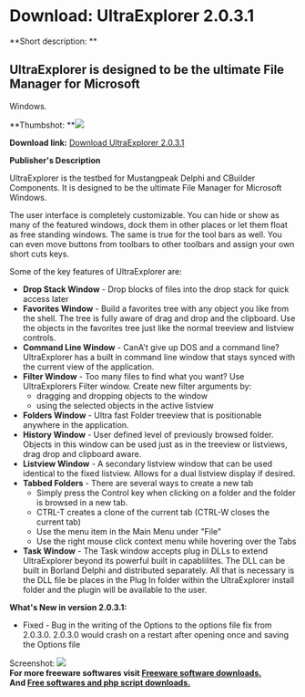 # Download: UltraExplorer 2.0.3.1

**Short description: **

## UltraExplorer is designed to be the ultimate File Manager for Microsoft
Windows.

  
**Thumbshot: **![](http://www.freewarefiles.com/screenshot/ultraexplorer129_md.gif)   
  
**Download link:** [Download UltraExplorer 2.0.3.1](http://freesoftwares.boysofts.com/UltraExplorer_program_27300.html)  
  

**Publisher's Description**  
  

UltraExplorer is the testbed for Mustangpeak Delphi and CBuilder Components.
It is designed to be the ultimate File Manager for Microsoft Windows.

The user interface is completely customizable. You can hide or show as many of
the featured windows, dock them in other places or let them float as free
standing windows. The same is true for the tool bars as well. You can even
move buttons from toolbars to other toolbars and assign your own short cuts
keys.

Some of the key features of UltraExplorer are:

  * **Drop Stack Window** \- Drop blocks of files into the drop stack for quick access later 
  * **Favorites Window** \- Build a favorites tree with any object you like from the shell. The tree is fully aware of drag and drop and the clipboard. Use the objects in the favorites tree just like the normal treeview and listview controls. 
  * **Command Line Window** \- CanA't give up DOS and a command line? UltraExplorer has a built in command line window that stays synced with the current view of the application. 
  * **Filter Window** \- Too many files to find what you want? Use UltraExplorers Filter window. Create new filter arguments by: 
    * dragging and dropping objects to the window 
    * using the selected objects in the active listview 
  * **Folders Window** \- Ultra fast Folder treeview that is positionable anywhere in the application. 
  * **History Window** \- User defined level of previously browsed folder. Objects in this window can be used just as in the treeview or listviews, drag drop and clipboard aware. 
  * **Listview Window** \- A secondary listview window that can be used identical to the fixed listview. Allows for a dual listview display if desired. 
  * **Tabbed Folders** \- There are several ways to create a new tab 
    * Simply press the Control key when clicking on a folder and the folder is browsed in a new tab. 
    * CTRL-T creates a clone of the current tab (CTRL-W closes the current tab) 
    * Use the menu item in the Main Menu under "File" 
    * Use the right mouse click context menu while hovering over the Tabs 
  * **Task Window** \- The Task window accepts plug in DLLs to extend UltraExplorer beyond its powerful built in capablilites. The DLL can be built in Borland Delphi and distributed separately. All that is necessary is the DLL file be places in the Plug In folder within the UltraExplorer install folder and the plugin will be available to the user. 

**What's New in version 2.0.3.1:**

  * Fixed - Bug in the writing of the Options to the options file fix from 2.0.3.0. 2.0.3.0 would crash on a restart after opening once and saving the Options file 

  
  
Screenshot: ![](http://www.freewarefiles.com/screenshot/ultraexplorer129.gif)  
**For more freeware softwares visit [Freeware software downloads.](http://freesoftwares.boysofts.com/)**   
**And [Free softwares and php script downloads.](http://www.boysofts.com/)**

